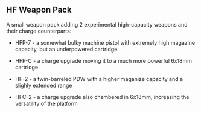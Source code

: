 ## HF Weapon Pack

A small weapon pack adding 2 experimental high-capacity weapons and their charge counterparts:

- HFP-7 - a somewhat bulky machine pistol with extremely high magazine capacity, but an underpowered cartridge
- HFP-C - a charge upgrade moving it to a much more powerful 6x18mm cartridge

- HF-2 - a twin-barreled PDW with a higher maganize capacity and a slighly extended range
- HFC-2 - a charge upgrade also chambered in 6x18mm, increasing the versatility of the platform